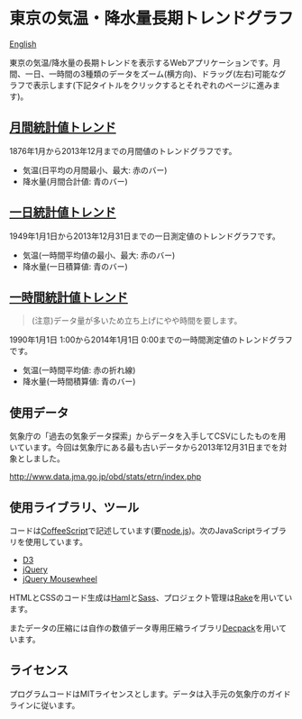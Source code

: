 [CoffeeScript]: http://coffeescript.org/ "CoffeeScript"
[D3]: http://d3js.org/ "D3 - Data-Driven Documents"
[Decpack]: https://github.com/higuma/decpack "Decpack"
[Haml]: http://haml.info/ "Haml (HTML abstraction markup language)"
[Heroku]: https://www.heroku.com/ "Heroku"
[jQuery]: http://jquery.com/ "jQuery"
[jQuery Mousewheel]: http://plugins.jquery.com/mousewheel/ "jQuery Mousewheel"
[node.js]: http://nodejs.org/ "node.js"
[Rack]: http://rack.github.io/ "Rack: a Ruby Webserver Interface"
[Rake]: http://rake.rubyforge.org/ "Rake - Ruby Make"
[Sass]: http://sass-lang.com/ "Sass: Syntactically Awesome Style Sheets"

# 東京の気温・降水量長期トレンドグラフ

[English](README.en.md)

東京の気温/降水量の長期トレンドを表示するWebアプリケーションです。月間、一日、一時間の3種類のデータをズーム(横方向)、ドラッグ(左右)可能なグラフで表示します(下記タイトルをクリックするとそれぞれのページに進みます)。

## [月間統計値トレンド](http://tokyo-weather-trend.herokuapp.com/tokyo_monthly.html)

1876年1月から2013年12月までの月間値のトレンドグラフです。

* 気温(日平均の月間最小、最大: 赤のバー)
* 降水量(月間合計値: 青のバー)

## [一日統計値トレンド](http://tokyo-weather-trend.herokuapp.com/tokyo_daily.html)

1949年1月1日から2013年12月31日までの一日測定値のトレンドグラフです。

* 気温(一時間平均値の最小、最大: 赤のバー)
* 降水量(一日積算値: 青のバー)

## [一時間統計値トレンド](http://tokyo-weather-trend.herokuapp.com/tokyo_hourly.html)

> (注意)データ量が多いため立ち上げにやや時間を要します。

1990年1月1日 1:00から2014年1月1日 0:00までの一時間測定値のトレンドグラフです。

* 気温(一時間平均値: 赤の折れ線)
* 降水量(一時間積算値: 青のバー)

## 使用データ

気象庁の「過去の気象データ探索」からデータを入手してCSVにしたものを用いています。今回は気象庁にある最も古いデータから2013年12月31日までを対象としました。

<http://www.data.jma.go.jp/obd/stats/etrn/index.php>

## 使用ライブラリ、ツール

コードは[CoffeeScript][]で記述しています(要[node.js][])。次のJavaScriptライブラリを使用しています。

* [D3][]
* [jQuery][]
* [jQuery Mousewheel][]

HTMLとCSSのコード生成は[Haml][]と[Sass][]、プロジェクト管理は[Rake][]を用いています。

またデータの圧縮には自作の数値データ専用圧縮ライブラリ[Decpack][]を用いています。

## ライセンス

プログラムコードはMITライセンスとします。データは入手元の気象庁のガイドラインに従います。

